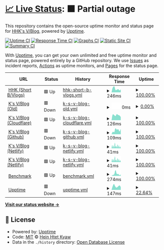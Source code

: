 # [📈 Live Status](https://stats.ksvblog.site): <!--live status--> **🟧 Partial outage**

This repository contains the open-source uptime monitor and status page for [HHK's V/Blog](https://stats.hhk.my.id), powered by [Upptime](https://github.com/upptime/upptime).

[![Uptime CI](https://github.com/ksvblog/stats/workflows/Uptime%20CI/badge.svg)](https://github.com/ksvblog/stats/actions?query=workflow%3A%22Uptime+CI%22)
[![Response Time CI](https://github.com/ksvblog/stats/workflows/Response%20Time%20CI/badge.svg)](https://github.com/ksvblog/stats/actions?query=workflow%3A%22Response+Time+CI%22)
[![Graphs CI](https://github.com/ksvblog/stats/workflows/Graphs%20CI/badge.svg)](https://github.com/ksvblog/stats/actions?query=workflow%3A%22Graphs+CI%22)
[![Static Site CI](https://github.com/ksvblog/stats/workflows/Static%20Site%20CI/badge.svg)](https://github.com/ksvblog/stats/actions?query=workflow%3A%22Static+Site+CI%22)
[![Summary CI](https://github.com/ksvblog/stats/workflows/Summary%20CI/badge.svg)](https://github.com/ksvblog/stats/actions?query=workflow%3A%22Summary+CI%22)

With [Upptime](https://upptime.js.org), you can get your own unlimited and free uptime monitor and status page, powered entirely by a GitHub repository. We use [Issues](https://github.com/ksvblog/stats/issues) as incident reports, [Actions](https://github.com/ksvblog/stats/actions) as uptime monitors, and [Pages](https://stats.ksvblog.site) for the status page.

<!--start: status pages-->
<!-- This summary is generated by Upptime (https://github.com/upptime/upptime) -->
<!-- Do not edit this manually, your changes will be overwritten -->
<!-- prettier-ignore -->
| URL | Status | History | Response Time | Uptime |
| --- | ------ | ------- | ------------- | ------ |
| <img alt="" src="https://raw.githubusercontent.com/ksvblog/stats/master/assets/HHK_KSVBlog.svg" height="13"> [HHK (Short B/Vlogs)](https://hhk.my.id) | 🟩 Up | [hhk-short-b-vlogs.yml](https://github.com/hhkmy/stats/commits/HEAD/history/hhk-short-b-vlogs.yml) | <details><summary><img alt="Response time graph" src="./graphs/hhk-short-b-vlogs/response-time-week.png" height="20"> 246ms</summary><br><a href="https://stats.hhk.my.id/history/hhk-short-b-vlogs"><img alt="Response time 272" src="https://img.shields.io/endpoint?url=https%3A%2F%2Fraw.githubusercontent.com%2Fhhkmy%2Fstats%2FHEAD%2Fapi%2Fhhk-short-b-vlogs%2Fresponse-time.json"></a><br><a href="https://stats.hhk.my.id/history/hhk-short-b-vlogs"><img alt="24-hour response time 205" src="https://img.shields.io/endpoint?url=https%3A%2F%2Fraw.githubusercontent.com%2Fhhkmy%2Fstats%2FHEAD%2Fapi%2Fhhk-short-b-vlogs%2Fresponse-time-day.json"></a><br><a href="https://stats.hhk.my.id/history/hhk-short-b-vlogs"><img alt="7-day response time 246" src="https://img.shields.io/endpoint?url=https%3A%2F%2Fraw.githubusercontent.com%2Fhhkmy%2Fstats%2FHEAD%2Fapi%2Fhhk-short-b-vlogs%2Fresponse-time-week.json"></a><br><a href="https://stats.hhk.my.id/history/hhk-short-b-vlogs"><img alt="30-day response time 230" src="https://img.shields.io/endpoint?url=https%3A%2F%2Fraw.githubusercontent.com%2Fhhkmy%2Fstats%2FHEAD%2Fapi%2Fhhk-short-b-vlogs%2Fresponse-time-month.json"></a><br><a href="https://stats.hhk.my.id/history/hhk-short-b-vlogs"><img alt="1-year response time 272" src="https://img.shields.io/endpoint?url=https%3A%2F%2Fraw.githubusercontent.com%2Fhhkmy%2Fstats%2FHEAD%2Fapi%2Fhhk-short-b-vlogs%2Fresponse-time-year.json"></a></details> | <details><summary><a href="https://stats.hhk.my.id/history/hhk-short-b-vlogs">100.00%</a></summary><a href="https://stats.hhk.my.id/history/hhk-short-b-vlogs"><img alt="All-time uptime 99.94%" src="https://img.shields.io/endpoint?url=https%3A%2F%2Fraw.githubusercontent.com%2Fhhkmy%2Fstats%2FHEAD%2Fapi%2Fhhk-short-b-vlogs%2Fuptime.json"></a><br><a href="https://stats.hhk.my.id/history/hhk-short-b-vlogs"><img alt="24-hour uptime 100.00%" src="https://img.shields.io/endpoint?url=https%3A%2F%2Fraw.githubusercontent.com%2Fhhkmy%2Fstats%2FHEAD%2Fapi%2Fhhk-short-b-vlogs%2Fuptime-day.json"></a><br><a href="https://stats.hhk.my.id/history/hhk-short-b-vlogs"><img alt="7-day uptime 100.00%" src="https://img.shields.io/endpoint?url=https%3A%2F%2Fraw.githubusercontent.com%2Fhhkmy%2Fstats%2FHEAD%2Fapi%2Fhhk-short-b-vlogs%2Fuptime-week.json"></a><br><a href="https://stats.hhk.my.id/history/hhk-short-b-vlogs"><img alt="30-day uptime 100.00%" src="https://img.shields.io/endpoint?url=https%3A%2F%2Fraw.githubusercontent.com%2Fhhkmy%2Fstats%2FHEAD%2Fapi%2Fhhk-short-b-vlogs%2Fuptime-month.json"></a><br><a href="https://stats.hhk.my.id/history/hhk-short-b-vlogs"><img alt="1-year uptime 99.94%" src="https://img.shields.io/endpoint?url=https%3A%2F%2Fraw.githubusercontent.com%2Fhhkmy%2Fstats%2FHEAD%2Fapi%2Fhhk-short-b-vlogs%2Fuptime-year.json"></a></details>
| <img alt="" src="https://raw.githubusercontent.com/ksvblog/stats/master/assets/HHK_KSVBlog.svg" height="13"> [K's V/Blog (Old)](https://ksvblog.site) | 🟥 Down | [k-s-v-blog-old.yml](https://github.com/hhkmy/stats/commits/HEAD/history/k-s-v-blog-old.yml) | <details><summary><img alt="Response time graph" src="./graphs/k-s-v-blog-old/response-time-week.png" height="20"> 0ms</summary><br><a href="https://stats.hhk.my.id/history/k-s-v-blog-old"><img alt="Response time 251" src="https://img.shields.io/endpoint?url=https%3A%2F%2Fraw.githubusercontent.com%2Fhhkmy%2Fstats%2FHEAD%2Fapi%2Fk-s-v-blog-old%2Fresponse-time.json"></a><br><a href="https://stats.hhk.my.id/history/k-s-v-blog-old"><img alt="24-hour response time 0" src="https://img.shields.io/endpoint?url=https%3A%2F%2Fraw.githubusercontent.com%2Fhhkmy%2Fstats%2FHEAD%2Fapi%2Fk-s-v-blog-old%2Fresponse-time-day.json"></a><br><a href="https://stats.hhk.my.id/history/k-s-v-blog-old"><img alt="7-day response time 0" src="https://img.shields.io/endpoint?url=https%3A%2F%2Fraw.githubusercontent.com%2Fhhkmy%2Fstats%2FHEAD%2Fapi%2Fk-s-v-blog-old%2Fresponse-time-week.json"></a><br><a href="https://stats.hhk.my.id/history/k-s-v-blog-old"><img alt="30-day response time 225" src="https://img.shields.io/endpoint?url=https%3A%2F%2Fraw.githubusercontent.com%2Fhhkmy%2Fstats%2FHEAD%2Fapi%2Fk-s-v-blog-old%2Fresponse-time-month.json"></a><br><a href="https://stats.hhk.my.id/history/k-s-v-blog-old"><img alt="1-year response time 251" src="https://img.shields.io/endpoint?url=https%3A%2F%2Fraw.githubusercontent.com%2Fhhkmy%2Fstats%2FHEAD%2Fapi%2Fk-s-v-blog-old%2Fresponse-time-year.json"></a></details> | <details><summary><a href="https://stats.hhk.my.id/history/k-s-v-blog-old">0.00%</a></summary><a href="https://stats.hhk.my.id/history/k-s-v-blog-old"><img alt="All-time uptime 70.74%" src="https://img.shields.io/endpoint?url=https%3A%2F%2Fraw.githubusercontent.com%2Fhhkmy%2Fstats%2FHEAD%2Fapi%2Fk-s-v-blog-old%2Fuptime.json"></a><br><a href="https://stats.hhk.my.id/history/k-s-v-blog-old"><img alt="24-hour uptime 0.00%" src="https://img.shields.io/endpoint?url=https%3A%2F%2Fraw.githubusercontent.com%2Fhhkmy%2Fstats%2FHEAD%2Fapi%2Fk-s-v-blog-old%2Fuptime-day.json"></a><br><a href="https://stats.hhk.my.id/history/k-s-v-blog-old"><img alt="7-day uptime 0.00%" src="https://img.shields.io/endpoint?url=https%3A%2F%2Fraw.githubusercontent.com%2Fhhkmy%2Fstats%2FHEAD%2Fapi%2Fk-s-v-blog-old%2Fuptime-week.json"></a><br><a href="https://stats.hhk.my.id/history/k-s-v-blog-old"><img alt="30-day uptime 12.09%" src="https://img.shields.io/endpoint?url=https%3A%2F%2Fraw.githubusercontent.com%2Fhhkmy%2Fstats%2FHEAD%2Fapi%2Fk-s-v-blog-old%2Fuptime-month.json"></a><br><a href="https://stats.hhk.my.id/history/k-s-v-blog-old"><img alt="1-year uptime 70.74%" src="https://img.shields.io/endpoint?url=https%3A%2F%2Fraw.githubusercontent.com%2Fhhkmy%2Fstats%2FHEAD%2Fapi%2Fk-s-v-blog-old%2Fuptime-year.json"></a></details>
| <img alt="" src="https://raw.githubusercontent.com/ksvblog/stats/master/assets/HHK_KSVBlog.svg" height="13"> [K's V/Blog (Cloudflare)](https://ksvblog.pages.dev) | 🟩 Up | [k-s-v-blog-cloudflare.yml](https://github.com/hhkmy/stats/commits/HEAD/history/k-s-v-blog-cloudflare.yml) | <details><summary><img alt="Response time graph" src="./graphs/k-s-v-blog-cloudflare/response-time-week.png" height="20"> 126ms</summary><br><a href="https://stats.hhk.my.id/history/k-s-v-blog-cloudflare"><img alt="Response time 118" src="https://img.shields.io/endpoint?url=https%3A%2F%2Fraw.githubusercontent.com%2Fhhkmy%2Fstats%2FHEAD%2Fapi%2Fk-s-v-blog-cloudflare%2Fresponse-time.json"></a><br><a href="https://stats.hhk.my.id/history/k-s-v-blog-cloudflare"><img alt="24-hour response time 81" src="https://img.shields.io/endpoint?url=https%3A%2F%2Fraw.githubusercontent.com%2Fhhkmy%2Fstats%2FHEAD%2Fapi%2Fk-s-v-blog-cloudflare%2Fresponse-time-day.json"></a><br><a href="https://stats.hhk.my.id/history/k-s-v-blog-cloudflare"><img alt="7-day response time 126" src="https://img.shields.io/endpoint?url=https%3A%2F%2Fraw.githubusercontent.com%2Fhhkmy%2Fstats%2FHEAD%2Fapi%2Fk-s-v-blog-cloudflare%2Fresponse-time-week.json"></a><br><a href="https://stats.hhk.my.id/history/k-s-v-blog-cloudflare"><img alt="30-day response time 130" src="https://img.shields.io/endpoint?url=https%3A%2F%2Fraw.githubusercontent.com%2Fhhkmy%2Fstats%2FHEAD%2Fapi%2Fk-s-v-blog-cloudflare%2Fresponse-time-month.json"></a><br><a href="https://stats.hhk.my.id/history/k-s-v-blog-cloudflare"><img alt="1-year response time 119" src="https://img.shields.io/endpoint?url=https%3A%2F%2Fraw.githubusercontent.com%2Fhhkmy%2Fstats%2FHEAD%2Fapi%2Fk-s-v-blog-cloudflare%2Fresponse-time-year.json"></a></details> | <details><summary><a href="https://stats.hhk.my.id/history/k-s-v-blog-cloudflare">100.00%</a></summary><a href="https://stats.hhk.my.id/history/k-s-v-blog-cloudflare"><img alt="All-time uptime 100.00%" src="https://img.shields.io/endpoint?url=https%3A%2F%2Fraw.githubusercontent.com%2Fhhkmy%2Fstats%2FHEAD%2Fapi%2Fk-s-v-blog-cloudflare%2Fuptime.json"></a><br><a href="https://stats.hhk.my.id/history/k-s-v-blog-cloudflare"><img alt="24-hour uptime 100.00%" src="https://img.shields.io/endpoint?url=https%3A%2F%2Fraw.githubusercontent.com%2Fhhkmy%2Fstats%2FHEAD%2Fapi%2Fk-s-v-blog-cloudflare%2Fuptime-day.json"></a><br><a href="https://stats.hhk.my.id/history/k-s-v-blog-cloudflare"><img alt="7-day uptime 100.00%" src="https://img.shields.io/endpoint?url=https%3A%2F%2Fraw.githubusercontent.com%2Fhhkmy%2Fstats%2FHEAD%2Fapi%2Fk-s-v-blog-cloudflare%2Fuptime-week.json"></a><br><a href="https://stats.hhk.my.id/history/k-s-v-blog-cloudflare"><img alt="30-day uptime 100.00%" src="https://img.shields.io/endpoint?url=https%3A%2F%2Fraw.githubusercontent.com%2Fhhkmy%2Fstats%2FHEAD%2Fapi%2Fk-s-v-blog-cloudflare%2Fuptime-month.json"></a><br><a href="https://stats.hhk.my.id/history/k-s-v-blog-cloudflare"><img alt="1-year uptime 100.00%" src="https://img.shields.io/endpoint?url=https%3A%2F%2Fraw.githubusercontent.com%2Fhhkmy%2Fstats%2FHEAD%2Fapi%2Fk-s-v-blog-cloudflare%2Fuptime-year.json"></a></details>
| <img alt="" src="https://raw.githubusercontent.com/ksvblog/stats/master/assets/HHK_KSVBlog.svg" height="13"> [K's V/Blog (Github)](https://ksvblog.github.io) | 🟥 Down | [k-s-v-blog-github.yml](https://github.com/hhkmy/stats/commits/HEAD/history/k-s-v-blog-github.yml) | <details><summary><img alt="Response time graph" src="./graphs/k-s-v-blog-github/response-time-week.png" height="20"> 109ms</summary><br><a href="https://stats.hhk.my.id/history/k-s-v-blog-github"><img alt="Response time 110" src="https://img.shields.io/endpoint?url=https%3A%2F%2Fraw.githubusercontent.com%2Fhhkmy%2Fstats%2FHEAD%2Fapi%2Fk-s-v-blog-github%2Fresponse-time.json"></a><br><a href="https://stats.hhk.my.id/history/k-s-v-blog-github"><img alt="24-hour response time 105" src="https://img.shields.io/endpoint?url=https%3A%2F%2Fraw.githubusercontent.com%2Fhhkmy%2Fstats%2FHEAD%2Fapi%2Fk-s-v-blog-github%2Fresponse-time-day.json"></a><br><a href="https://stats.hhk.my.id/history/k-s-v-blog-github"><img alt="7-day response time 109" src="https://img.shields.io/endpoint?url=https%3A%2F%2Fraw.githubusercontent.com%2Fhhkmy%2Fstats%2FHEAD%2Fapi%2Fk-s-v-blog-github%2Fresponse-time-week.json"></a><br><a href="https://stats.hhk.my.id/history/k-s-v-blog-github"><img alt="30-day response time 109" src="https://img.shields.io/endpoint?url=https%3A%2F%2Fraw.githubusercontent.com%2Fhhkmy%2Fstats%2FHEAD%2Fapi%2Fk-s-v-blog-github%2Fresponse-time-month.json"></a><br><a href="https://stats.hhk.my.id/history/k-s-v-blog-github"><img alt="1-year response time 102" src="https://img.shields.io/endpoint?url=https%3A%2F%2Fraw.githubusercontent.com%2Fhhkmy%2Fstats%2FHEAD%2Fapi%2Fk-s-v-blog-github%2Fresponse-time-year.json"></a></details> | <details><summary><a href="https://stats.hhk.my.id/history/k-s-v-blog-github">100.00%</a></summary><a href="https://stats.hhk.my.id/history/k-s-v-blog-github"><img alt="All-time uptime 99.28%" src="https://img.shields.io/endpoint?url=https%3A%2F%2Fraw.githubusercontent.com%2Fhhkmy%2Fstats%2FHEAD%2Fapi%2Fk-s-v-blog-github%2Fuptime.json"></a><br><a href="https://stats.hhk.my.id/history/k-s-v-blog-github"><img alt="24-hour uptime 99.99%" src="https://img.shields.io/endpoint?url=https%3A%2F%2Fraw.githubusercontent.com%2Fhhkmy%2Fstats%2FHEAD%2Fapi%2Fk-s-v-blog-github%2Fuptime-day.json"></a><br><a href="https://stats.hhk.my.id/history/k-s-v-blog-github"><img alt="7-day uptime 100.00%" src="https://img.shields.io/endpoint?url=https%3A%2F%2Fraw.githubusercontent.com%2Fhhkmy%2Fstats%2FHEAD%2Fapi%2Fk-s-v-blog-github%2Fuptime-week.json"></a><br><a href="https://stats.hhk.my.id/history/k-s-v-blog-github"><img alt="30-day uptime 100.00%" src="https://img.shields.io/endpoint?url=https%3A%2F%2Fraw.githubusercontent.com%2Fhhkmy%2Fstats%2FHEAD%2Fapi%2Fk-s-v-blog-github%2Fuptime-month.json"></a><br><a href="https://stats.hhk.my.id/history/k-s-v-blog-github"><img alt="1-year uptime 100.00%" src="https://img.shields.io/endpoint?url=https%3A%2F%2Fraw.githubusercontent.com%2Fhhkmy%2Fstats%2FHEAD%2Fapi%2Fk-s-v-blog-github%2Fuptime-year.json"></a></details>
| <img alt="" src="https://raw.githubusercontent.com/ksvblog/stats/master/assets/HHK_KSVBlog.svg" height="13"> [K's V/Blog (Netlify)](https://ksvblog.netlify.app) | 🟩 Up | [k-s-v-blog-netlify.yml](https://github.com/hhkmy/stats/commits/HEAD/history/k-s-v-blog-netlify.yml) | <details><summary><img alt="Response time graph" src="./graphs/k-s-v-blog-netlify/response-time-week.png" height="20"> 41ms</summary><br><a href="https://stats.hhk.my.id/history/k-s-v-blog-netlify"><img alt="Response time 111" src="https://img.shields.io/endpoint?url=https%3A%2F%2Fraw.githubusercontent.com%2Fhhkmy%2Fstats%2FHEAD%2Fapi%2Fk-s-v-blog-netlify%2Fresponse-time.json"></a><br><a href="https://stats.hhk.my.id/history/k-s-v-blog-netlify"><img alt="24-hour response time 24" src="https://img.shields.io/endpoint?url=https%3A%2F%2Fraw.githubusercontent.com%2Fhhkmy%2Fstats%2FHEAD%2Fapi%2Fk-s-v-blog-netlify%2Fresponse-time-day.json"></a><br><a href="https://stats.hhk.my.id/history/k-s-v-blog-netlify"><img alt="7-day response time 41" src="https://img.shields.io/endpoint?url=https%3A%2F%2Fraw.githubusercontent.com%2Fhhkmy%2Fstats%2FHEAD%2Fapi%2Fk-s-v-blog-netlify%2Fresponse-time-week.json"></a><br><a href="https://stats.hhk.my.id/history/k-s-v-blog-netlify"><img alt="30-day response time 68" src="https://img.shields.io/endpoint?url=https%3A%2F%2Fraw.githubusercontent.com%2Fhhkmy%2Fstats%2FHEAD%2Fapi%2Fk-s-v-blog-netlify%2Fresponse-time-month.json"></a><br><a href="https://stats.hhk.my.id/history/k-s-v-blog-netlify"><img alt="1-year response time 111" src="https://img.shields.io/endpoint?url=https%3A%2F%2Fraw.githubusercontent.com%2Fhhkmy%2Fstats%2FHEAD%2Fapi%2Fk-s-v-blog-netlify%2Fresponse-time-year.json"></a></details> | <details><summary><a href="https://stats.hhk.my.id/history/k-s-v-blog-netlify">100.00%</a></summary><a href="https://stats.hhk.my.id/history/k-s-v-blog-netlify"><img alt="All-time uptime 99.99%" src="https://img.shields.io/endpoint?url=https%3A%2F%2Fraw.githubusercontent.com%2Fhhkmy%2Fstats%2FHEAD%2Fapi%2Fk-s-v-blog-netlify%2Fuptime.json"></a><br><a href="https://stats.hhk.my.id/history/k-s-v-blog-netlify"><img alt="24-hour uptime 100.00%" src="https://img.shields.io/endpoint?url=https%3A%2F%2Fraw.githubusercontent.com%2Fhhkmy%2Fstats%2FHEAD%2Fapi%2Fk-s-v-blog-netlify%2Fuptime-day.json"></a><br><a href="https://stats.hhk.my.id/history/k-s-v-blog-netlify"><img alt="7-day uptime 100.00%" src="https://img.shields.io/endpoint?url=https%3A%2F%2Fraw.githubusercontent.com%2Fhhkmy%2Fstats%2FHEAD%2Fapi%2Fk-s-v-blog-netlify%2Fuptime-week.json"></a><br><a href="https://stats.hhk.my.id/history/k-s-v-blog-netlify"><img alt="30-day uptime 99.96%" src="https://img.shields.io/endpoint?url=https%3A%2F%2Fraw.githubusercontent.com%2Fhhkmy%2Fstats%2FHEAD%2Fapi%2Fk-s-v-blog-netlify%2Fuptime-month.json"></a><br><a href="https://stats.hhk.my.id/history/k-s-v-blog-netlify"><img alt="1-year uptime 100.00%" src="https://img.shields.io/endpoint?url=https%3A%2F%2Fraw.githubusercontent.com%2Fhhkmy%2Fstats%2FHEAD%2Fapi%2Fk-s-v-blog-netlify%2Fuptime-year.json"></a></details>
| <img alt="" src="https://raw.githubusercontent.com/ksvblog/stats/master/assets/HHK_KSVBlog.svg" height="13"> [K's V/Blog (Netlify)](https://ksvblog.netlify.app) | 🟩 Up | [k-s-v-blog-netlify.yml](https://github.com/hhkmy/stats/commits/HEAD/history/k-s-v-blog-netlify.yml) | <details><summary><img alt="Response time graph" src="./graphs/k-s-v-blog-netlify/response-time-week.png" height="20"> 41ms</summary><br><a href="https://stats.hhk.my.id/history/k-s-v-blog-netlify"><img alt="Response time 111" src="https://img.shields.io/endpoint?url=https%3A%2F%2Fraw.githubusercontent.com%2Fhhkmy%2Fstats%2FHEAD%2Fapi%2Fk-s-v-blog-netlify%2Fresponse-time.json"></a><br><a href="https://stats.hhk.my.id/history/k-s-v-blog-netlify"><img alt="24-hour response time 24" src="https://img.shields.io/endpoint?url=https%3A%2F%2Fraw.githubusercontent.com%2Fhhkmy%2Fstats%2FHEAD%2Fapi%2Fk-s-v-blog-netlify%2Fresponse-time-day.json"></a><br><a href="https://stats.hhk.my.id/history/k-s-v-blog-netlify"><img alt="7-day response time 41" src="https://img.shields.io/endpoint?url=https%3A%2F%2Fraw.githubusercontent.com%2Fhhkmy%2Fstats%2FHEAD%2Fapi%2Fk-s-v-blog-netlify%2Fresponse-time-week.json"></a><br><a href="https://stats.hhk.my.id/history/k-s-v-blog-netlify"><img alt="30-day response time 68" src="https://img.shields.io/endpoint?url=https%3A%2F%2Fraw.githubusercontent.com%2Fhhkmy%2Fstats%2FHEAD%2Fapi%2Fk-s-v-blog-netlify%2Fresponse-time-month.json"></a><br><a href="https://stats.hhk.my.id/history/k-s-v-blog-netlify"><img alt="1-year response time 111" src="https://img.shields.io/endpoint?url=https%3A%2F%2Fraw.githubusercontent.com%2Fhhkmy%2Fstats%2FHEAD%2Fapi%2Fk-s-v-blog-netlify%2Fresponse-time-year.json"></a></details> | <details><summary><a href="https://stats.hhk.my.id/history/k-s-v-blog-netlify">100.00%</a></summary><a href="https://stats.hhk.my.id/history/k-s-v-blog-netlify"><img alt="All-time uptime 99.99%" src="https://img.shields.io/endpoint?url=https%3A%2F%2Fraw.githubusercontent.com%2Fhhkmy%2Fstats%2FHEAD%2Fapi%2Fk-s-v-blog-netlify%2Fuptime.json"></a><br><a href="https://stats.hhk.my.id/history/k-s-v-blog-netlify"><img alt="24-hour uptime 100.00%" src="https://img.shields.io/endpoint?url=https%3A%2F%2Fraw.githubusercontent.com%2Fhhkmy%2Fstats%2FHEAD%2Fapi%2Fk-s-v-blog-netlify%2Fuptime-day.json"></a><br><a href="https://stats.hhk.my.id/history/k-s-v-blog-netlify"><img alt="7-day uptime 100.00%" src="https://img.shields.io/endpoint?url=https%3A%2F%2Fraw.githubusercontent.com%2Fhhkmy%2Fstats%2FHEAD%2Fapi%2Fk-s-v-blog-netlify%2Fuptime-week.json"></a><br><a href="https://stats.hhk.my.id/history/k-s-v-blog-netlify"><img alt="30-day uptime 99.96%" src="https://img.shields.io/endpoint?url=https%3A%2F%2Fraw.githubusercontent.com%2Fhhkmy%2Fstats%2FHEAD%2Fapi%2Fk-s-v-blog-netlify%2Fuptime-month.json"></a><br><a href="https://stats.hhk.my.id/history/k-s-v-blog-netlify"><img alt="1-year uptime 100.00%" src="https://img.shields.io/endpoint?url=https%3A%2F%2Fraw.githubusercontent.com%2Fhhkmy%2Fstats%2FHEAD%2Fapi%2Fk-s-v-blog-netlify%2Fuptime-year.json"></a></details>
| <img alt="" src="https://raw.githubusercontent.com/ksvblog/stats/master/assets/Speedlify.svg" height="13"> [Benchmark](https://speedlify.hhk.my.id) | 🟩 Up | [benchmark.yml](https://github.com/hhkmy/stats/commits/HEAD/history/benchmark.yml) | <details><summary><img alt="Response time graph" src="./graphs/benchmark/response-time-week.png" height="20"> 274ms</summary><br><a href="https://stats.hhk.my.id/history/benchmark"><img alt="Response time 303" src="https://img.shields.io/endpoint?url=https%3A%2F%2Fraw.githubusercontent.com%2Fhhkmy%2Fstats%2FHEAD%2Fapi%2Fbenchmark%2Fresponse-time.json"></a><br><a href="https://stats.hhk.my.id/history/benchmark"><img alt="24-hour response time 179" src="https://img.shields.io/endpoint?url=https%3A%2F%2Fraw.githubusercontent.com%2Fhhkmy%2Fstats%2FHEAD%2Fapi%2Fbenchmark%2Fresponse-time-day.json"></a><br><a href="https://stats.hhk.my.id/history/benchmark"><img alt="7-day response time 274" src="https://img.shields.io/endpoint?url=https%3A%2F%2Fraw.githubusercontent.com%2Fhhkmy%2Fstats%2FHEAD%2Fapi%2Fbenchmark%2Fresponse-time-week.json"></a><br><a href="https://stats.hhk.my.id/history/benchmark"><img alt="30-day response time 313" src="https://img.shields.io/endpoint?url=https%3A%2F%2Fraw.githubusercontent.com%2Fhhkmy%2Fstats%2FHEAD%2Fapi%2Fbenchmark%2Fresponse-time-month.json"></a><br><a href="https://stats.hhk.my.id/history/benchmark"><img alt="1-year response time 303" src="https://img.shields.io/endpoint?url=https%3A%2F%2Fraw.githubusercontent.com%2Fhhkmy%2Fstats%2FHEAD%2Fapi%2Fbenchmark%2Fresponse-time-year.json"></a></details> | <details><summary><a href="https://stats.hhk.my.id/history/benchmark">100.00%</a></summary><a href="https://stats.hhk.my.id/history/benchmark"><img alt="All-time uptime 100.00%" src="https://img.shields.io/endpoint?url=https%3A%2F%2Fraw.githubusercontent.com%2Fhhkmy%2Fstats%2FHEAD%2Fapi%2Fbenchmark%2Fuptime.json"></a><br><a href="https://stats.hhk.my.id/history/benchmark"><img alt="24-hour uptime 100.00%" src="https://img.shields.io/endpoint?url=https%3A%2F%2Fraw.githubusercontent.com%2Fhhkmy%2Fstats%2FHEAD%2Fapi%2Fbenchmark%2Fuptime-day.json"></a><br><a href="https://stats.hhk.my.id/history/benchmark"><img alt="7-day uptime 100.00%" src="https://img.shields.io/endpoint?url=https%3A%2F%2Fraw.githubusercontent.com%2Fhhkmy%2Fstats%2FHEAD%2Fapi%2Fbenchmark%2Fuptime-week.json"></a><br><a href="https://stats.hhk.my.id/history/benchmark"><img alt="30-day uptime 100.00%" src="https://img.shields.io/endpoint?url=https%3A%2F%2Fraw.githubusercontent.com%2Fhhkmy%2Fstats%2FHEAD%2Fapi%2Fbenchmark%2Fuptime-month.json"></a><br><a href="https://stats.hhk.my.id/history/benchmark"><img alt="1-year uptime 100.00%" src="https://img.shields.io/endpoint?url=https%3A%2F%2Fraw.githubusercontent.com%2Fhhkmy%2Fstats%2FHEAD%2Fapi%2Fbenchmark%2Fuptime-year.json"></a></details>
| <img alt="" src="https://raw.githubusercontent.com/ksvblog/stats/master/assets/upptime-icon.svg" height="13"> [Upptime](https://stats.hhk.my.id) | 🟥 Down | [upptime.yml](https://github.com/hhkmy/stats/commits/HEAD/history/upptime.yml) | <details><summary><img alt="Response time graph" src="./graphs/upptime/response-time-week.png" height="20"> 147ms</summary><br><a href="https://stats.hhk.my.id/history/upptime"><img alt="Response time 248" src="https://img.shields.io/endpoint?url=https%3A%2F%2Fraw.githubusercontent.com%2Fhhkmy%2Fstats%2FHEAD%2Fapi%2Fupptime%2Fresponse-time.json"></a><br><a href="https://stats.hhk.my.id/history/upptime"><img alt="24-hour response time 112" src="https://img.shields.io/endpoint?url=https%3A%2F%2Fraw.githubusercontent.com%2Fhhkmy%2Fstats%2FHEAD%2Fapi%2Fupptime%2Fresponse-time-day.json"></a><br><a href="https://stats.hhk.my.id/history/upptime"><img alt="7-day response time 147" src="https://img.shields.io/endpoint?url=https%3A%2F%2Fraw.githubusercontent.com%2Fhhkmy%2Fstats%2FHEAD%2Fapi%2Fupptime%2Fresponse-time-week.json"></a><br><a href="https://stats.hhk.my.id/history/upptime"><img alt="30-day response time 169" src="https://img.shields.io/endpoint?url=https%3A%2F%2Fraw.githubusercontent.com%2Fhhkmy%2Fstats%2FHEAD%2Fapi%2Fupptime%2Fresponse-time-month.json"></a><br><a href="https://stats.hhk.my.id/history/upptime"><img alt="1-year response time 248" src="https://img.shields.io/endpoint?url=https%3A%2F%2Fraw.githubusercontent.com%2Fhhkmy%2Fstats%2FHEAD%2Fapi%2Fupptime%2Fresponse-time-year.json"></a></details> | <details><summary><a href="https://stats.hhk.my.id/history/upptime">22.64%</a></summary><a href="https://stats.hhk.my.id/history/upptime"><img alt="All-time uptime 93.60%" src="https://img.shields.io/endpoint?url=https%3A%2F%2Fraw.githubusercontent.com%2Fhhkmy%2Fstats%2FHEAD%2Fapi%2Fupptime%2Fuptime.json"></a><br><a href="https://stats.hhk.my.id/history/upptime"><img alt="24-hour uptime 0.00%" src="https://img.shields.io/endpoint?url=https%3A%2F%2Fraw.githubusercontent.com%2Fhhkmy%2Fstats%2FHEAD%2Fapi%2Fupptime%2Fuptime-day.json"></a><br><a href="https://stats.hhk.my.id/history/upptime"><img alt="7-day uptime 22.64%" src="https://img.shields.io/endpoint?url=https%3A%2F%2Fraw.githubusercontent.com%2Fhhkmy%2Fstats%2FHEAD%2Fapi%2Fupptime%2Fuptime-week.json"></a><br><a href="https://stats.hhk.my.id/history/upptime"><img alt="30-day uptime 82.20%" src="https://img.shields.io/endpoint?url=https%3A%2F%2Fraw.githubusercontent.com%2Fhhkmy%2Fstats%2FHEAD%2Fapi%2Fupptime%2Fuptime-month.json"></a><br><a href="https://stats.hhk.my.id/history/upptime"><img alt="1-year uptime 93.60%" src="https://img.shields.io/endpoint?url=https%3A%2F%2Fraw.githubusercontent.com%2Fhhkmy%2Fstats%2FHEAD%2Fapi%2Fupptime%2Fuptime-year.json"></a></details>

<!--end: status pages-->

[**Visit our status website →**](https://stats.hhk.my.id)

## 📄 License

- Powered by: [Upptime](https://github.com/upptime/upptime)
- Code: [MIT](./LICENSE) © [Hein Htet Kyaw](https://ksvblog.site)
- Data in the `./history` directory: [Open Database License](https://opendatacommons.org/licenses/odbl/1-0/)
